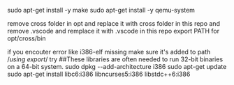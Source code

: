 sudo apt-get install -y make
sudo apt-get install -y qemu-system

remove cross folder in opt and replace it with cross folder in this repo
and remove .vscode and remplace it with .vscode in this repo
export PATH for opt/cross/bin

if you encouter error like i386-elf missing
make sure it's added to path /*using export*/
try 
##These libraries are often needed to run 32-bit binaries on a 64-bit system.
sudo dpkg --add-architecture i386
sudo apt-get update
sudo apt-get install libc6:i386 libncurses5:i386 libstdc++6:i386
